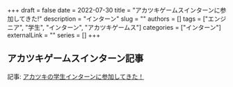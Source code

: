 +++ 
draft = false
date = 2022-07-30
title = "アカツキゲームスインターンに参加してきた!"
description = "インターン"
slug = ""
authors = []
tags = ["エンジニア", "学生", "インターン", "アカツキゲームス"]
categories = ["インターン"]
externalLink = ""
series = []
+++

## アカツキゲームスインターン記事
記事: [アカツキの学生インターンに参加してきた！](https://hackerslab.aktsk.jp/2022/08/03/092239)